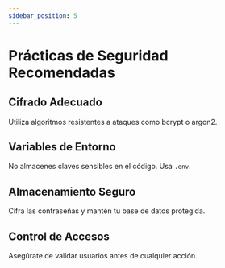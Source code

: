 ```yaml
---
sidebar_position: 5
---
```


# Prácticas de Seguridad Recomendadas

## Cifrado Adecuado

Utiliza algoritmos resistentes a ataques como bcrypt o argon2.

## Variables de Entorno

No almacenes claves sensibles en el código. Usa `.env`.

## Almacenamiento Seguro

Cifra las contraseñas y mantén tu base de datos protegida.

## Control de Accesos

Asegúrate de validar usuarios antes de cualquier acción.